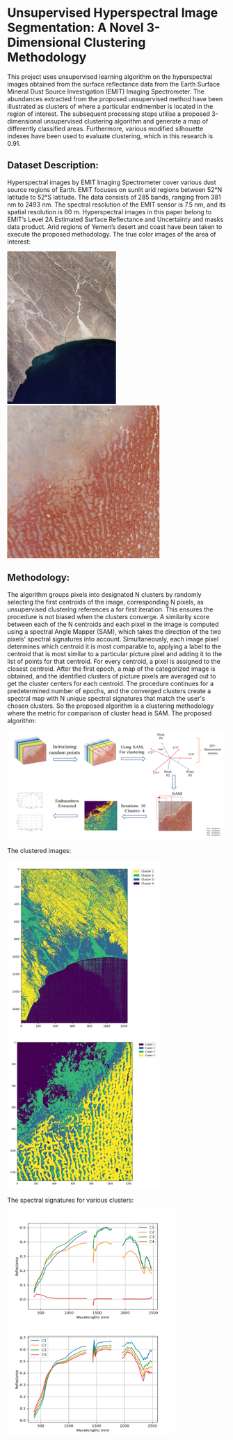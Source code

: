 # Unsupervised Hyperspectral Image Segmentation: A Novel 3-Dimensional Clustering Methodology
This project uses unsupervised learning algorithm on the hyperspectral images obtained from the surface reflectance data from the Earth Surface Mineral Dust Source Investigation (EMIT) Imaging Spectrometer. The abundances extracted from the proposed unsupervised method have been illustrated as clusters of where a particular endmember is located in the region of interest. 
The subsequent processing steps utilise a proposed 3-dimensional unsupervised clustering algorithm and generate a map of differently classified areas. Furthermore, various modified silhouette indexes have been used to evaluate clustering, which in this research is 0.91.

## Dataset Description:
Hyperspectral images by EMIT Imaging Spectrometer cover various dust source regions of Earth. EMIT focuses on sunlit arid regions between 52°N latitude to 52°S latitude. The data consists of 285 bands, ranging from 381 nm to 2493 nm. The spectral resolution of the EMIT sensor is 7.5 nm, and its spatial resolution is 60 m. Hyperspectral images in this paper belong to EMIT’s Level 2A Estimated Surface Reflectance and Uncertainty and masks data product. Arid regions of Yemen’s desert and coast have been taken to execute the proposed methodology.
The true color images of the area of interest: 

<img src="Images/EMIT_L2A_RFL_001_20230305T050148_2306403_005_YemenCoast.png" width="250" height="350"/> <img src="Images/EMIT_L2A_RFL_001_20230528T093558_2314807_018_Yemen.png" width="350" height="350"/>

## Methodology:
The algorithm groups pixels into designated N clusters by randomly selecting the first centroids of the image, corresponding N pixels, as unsupervised clustering references a for first iteration. This ensures the procedure is not biased when the clusters converge. A similarity score between each of the N centroids and each pixel in the image is computed using a spectral Angle Mapper (SAM), which takes the direction of the two pixels' spectral signatures into account. Simultaneously, each image pixel determines which centroid it is most comparable to, applying a label to the centroid that is most similar to a particular picture pixel and adding it to the list of points for that centroid. For every centroid, a pixel is assigned to the closest centroid. After the first epoch, a map of the categorized image is obtained, and the identified clusters of picture pixels are averaged out to get the cluster centers for each centroid. The procedure continues for a predetermined number of epochs, and the converged clusters create a spectral map with N unique spectral signatures that match the user's chosen clusters. So the proposed algorithm is a clustering methodology where the metric for comparison of cluster head is SAM.
The proposed algorithm:

<img src="Images/Model2.png" width="500" height="250"/>

The clustered images:

<img src="Images/Clustered Image - Yemen Coast(legend).png" width="350" height="400"/> <img src="Images/Clustered Image - Yemen Desert(legend).png" width="350" height="350"/>

The spectral signatures for various clusters:

<img src="Images/Spectral Reflectance - Yemen Coast.png" width="384" height="256"/> <img src="Images/Spectral Reflectance - Yemen Desert.png" width="384" height="256"/>